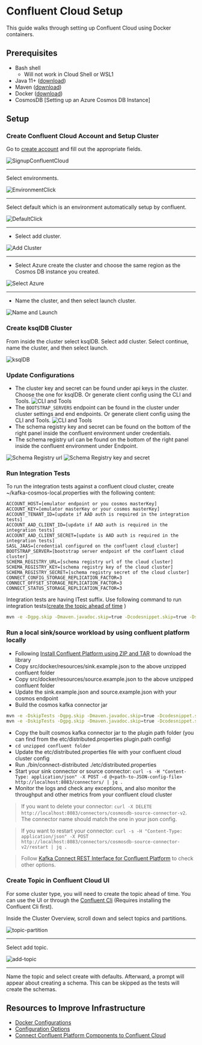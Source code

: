 # Confluent Cloud Setup

This guide walks through setting up Confluent Cloud using Docker containers.

## Prerequisites

- Bash shell
    - Will not work in Cloud Shell or WSL1
- Java 11+ ([download](https://www.oracle.com/java/technologies/javase-jdk11-downloads.html))
- Maven ([download](https://maven.apache.org/download.cgi))
- Docker ([download](https://www.docker.com/products/docker-desktop))
- CosmosDB [Setting up an Azure Cosmos DB Instance]<!--(CosmosDB_Setup.md)-->

## Setup

### Create Confluent Cloud Account and Setup Cluster
Go to [create account](https://www.confluent.io/get-started/) and fill out the appropriate fields.

![SignupConfluentCloud](images/SignUpConfluentCloud.png)

---

Select environments. 

![EnvironmentClick](images/environment-click.png)

---

Select default which is an environment automatically setup by confluent. 

![DefaultClick](images/click-default.png)

---

- Select add cluster. 

![Add Cluster](images/click-add-cluster.png)

---

- Select Azure create the cluster and choose the same region as the Cosmos DB instance you created.

![Select Azure](images/select-azure.png)

---

- Name the cluster, and then select launch cluster.

![Name and Launch](images/select-name-launch.png)


### Create ksqlDB Cluster
From inside the cluster select ksqlDB. Select add cluster. Select continue, name the cluster, and then select launch.

![ksqlDB](images/select-ksqlDB.png)

### Update Configurations
- The cluster key and secret can be found under api keys in the cluster. Choose the one for ksqlDB. Or generate client config using the CLI and Tools. ![CLI and Tools](images/cli-and-tools.png)
- The `BOOTSTRAP_SERVERS` endpoint can be found in the cluster under cluster settings and end endpoints. Or generate client config using the CLI and Tools. ![CLI and Tools](images/cli-and-tools.png)
- The schema registry key and secret can be found on the bottom of the right panel inside the confluent environment under credentials.
- The schema registry url can be found on the bottom of the right panel inside the confluent environment under Endpoint.
  
![Schema Registry url](images/schema-registry.png)
![Schema Registry key and secret](images/schema-key-and-secret.png)

### Run Integration Tests
To run the integration tests against a confluent cloud cluster, create ~/kafka-cosmos-local.properties with the following content:
```
ACCOUNT_HOST=[emulator endpoint or you cosmos masterKey]
ACCOUNT_KEY=[emulator masterKey or your cosmos masterKey]
ACCOUNT_TENANT_ID=[update if AAD auth is required in the integration tests]
ACCOUNT_AAD_CLIENT_ID=[update if AAD auth is required in the integration tests]
ACCOUNT_AAD_CLIENT_SECRET=[update is AAD auth is required in the integration tests]
SASL_JAAS=[credential configured on the confluent cloud cluster]
BOOTSTRAP_SERVER=[bootstrap server endpoint of the confluent cloud cluster]
SCHEMA_REGISTRY_URL=[schema registry url of the cloud cluster]
SCHEMA_REGISTRY_KEY=[schema registry key of the cloud cluster]
SCHEMA_REGISTRY_SECRET=[schema registry secret of the cloud cluster]
CONNECT_CONFIG_STORAGE_REPLICATION_FACTOR=3
CONNECT_OFFSET_STORAGE_REPLICATION_FACTOR=3
CONNECT_STATUS_STORAGE_REPLICATION_FACTOR=3
```
Integration tests are having ITest suffix. Use following command to run integration tests([create the topic ahead of time](#create-topic-in-confluent-cloud-ui) )
```bash
mvn -e -Dgpg.skip -Dmaven.javadoc.skip=true -Dcodesnippet.skip=true -Dspotbugs.skip=true -Dcheckstyle.skip=true -Drevapi.skip=true -pl ,azure-cosmos-kafka-connect test package -Pkafka-integration
```

### Run a local sink/source workload by using confluent platform locally
- Following [Install Confluent Platform using ZIP and TAR](https://docs.confluent.io/platform/current/installation/installing_cp/zip-tar.html#prod-kafka-cli-install) to download the library
- Copy src/docker/resources/sink.example.json to the above unzipped confluent folder
- Copy src/docker/resources/source.example.json to the above unzipped confluent folder
- Update the sink.example.json and source.example.json with your cosmos endpoint
- Build the cosmos kafka connector jar
```bash
mvn -e -DskipTests -Dgpg.skip -Dmaven.javadoc.skip=true -Dcodesnippet.skip=true -Dspotbugs.skip=true -Dcheckstyle.skip=true -Drevapi.skip=true -pl ,azure-cosmos,azure-cosmos-tests -am clean install
mvn -e -DskipTests -Dgpg.skip -Dmaven.javadoc.skip=true -Dcodesnippet.skip=true -Dspotbugs.skip=true -Dcheckstyle.skip=true -Drevapi.skip=true -pl ,azure-cosmos-kafka-connect clean install
```
- Copy the built cosmos kafka connector jar to the plugin path folder (you can find from the etc/distributed.properties plugin.path config)
- ```cd unzipped confluent folder```
- Update the etc/distributed.properties file with your confluent cloud cluster config
- Run ./bin/connect-distributed ./etc/distributed.properties
- Start your sink connector or source connector: ```curl -s -H "Content-Type: application/json" -X POST -d @<path-to-JSON-config-file> http://localhost:8083/connectors/ | jq .```
- Monitor the logs and check any exceptions, and also monitor the throughput and other metrics from your confluent cloud cluster

> If you want to delete your connector: ```curl -X DELETE http://localhost:8083/connectors/cosmosdb-source-connector-v2```. The connector name should match the one in your json config.

> If you want to restart your connector: ```curl -s -H "Content-Type: application/json" -X POST http://localhost:8083/connectors/cosmosdb-source-connector-v2/restart | jq .```

> Follow [Kafka Connect REST Interface for Confluent Platform](https://docs.confluent.io/platform/current/connect/references/restapi.html) to check other options.

### Create Topic in Confluent Cloud UI
For some cluster type, you will need to create the topic ahead of time. You can use the UI or through the [Confluent Cli](https://docs.confluent.io/cloud/current/client-apps/topics/manage.html#:~:text=Confluent%20CLI%20Follow%20these%20steps%20to%20create%20a,aren%E2%80%99t%20any%20topics%20created%20yet%2C%20click%20Create%20topic.) (Requires installing the Confluent Cli first). 

Inside the Cluster Overview, scroll down and select topics and partitions.

![topic-partition](images/Topics-Partitions.png)

---

Select add topic.

![add-topic](images/add-topic.png)

---

Name the topic and select create with defaults. Afterward, a prompt will appear about creating a schema. This can be
skipped as the tests will create the schemas.

## Resources to Improve Infrastructure
- [Docker Configurations](https://docs.confluent.io/platform/current/installation/docker/config-reference.html)
- [Configuration Options](https://docs.confluent.io/platform/current/installation/configuration/index.html)
- [Connect Confluent Platform Components to Confluent Cloud](https://docs.confluent.io/cloud/current/cp-component/index.html)
